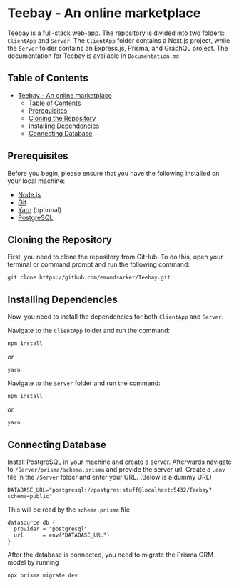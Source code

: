 # Teebay - An online marketplace

Teebay is a full-stack web-app. The repository is divided into two folders: `ClientApp` and `Server`. The `ClientApp` folder contains a Next.js project, while the `Server` folder contains an Express.js, Prisma, and GraphQL project. The documentation for Teebay is available in `Documentation.md`

## Table of Contents


- [Teebay - An online marketplace](#teebay---an-online-marketplace)
  - [Table of Contents](#table-of-contents)
  - [Prerequisites](#prerequisites)
  - [Cloning the Repository](#cloning-the-repository)
  - [Installing Dependencies](#installing-dependencies)
  - [Connecting Database](#connecting-database)

## Prerequisites

Before you begin, please ensure that you have the following installed on your local machine:

- [Node.js](https://nodejs.org/en/download/)
- [Git](https://git-scm.com/downloads)
- [Yarn](https://yarnpkg.com/getting-started/install) (optional)
- [PostgreSQL](https://www.postgresql.org/)

## Cloning the Repository

First, you need to clone the repository from GitHub. To do this, open your terminal or command prompt and run the following command:

```
git clone https://github.com/emondsarker/Teebay.git
```

## Installing Dependencies

Now, you need to install the dependencies for both `ClientApp` and `Server`.

Navigate to the `ClientApp` folder and run the command:
```
npm install
```
or
```
yarn
```

Navigate to the `Server` folder and run the command:
```
npm install
```
or
```
yarn
```

## Connecting Database

Install PostgreSQL in your machine and create a server. Afterwards navigate to `/Server/prisma/schema.prisma` and provide the server url. Create a `.env` file in the `/Server` folder and enter your URL. (Below is a dummy URL)
```
DATABASE_URL="postgresql://postgres:stuff@localhost:5432/Teebay?schema=public"
```
This will be read by the `schema.prisma` file
```
datasource db {
  provider = "postgresql"
  url      = env("DATABASE_URL")
}
```

After the database is connected, you need to migrate the Prisma ORM model by running

```
npx prisma migrate dev
```


